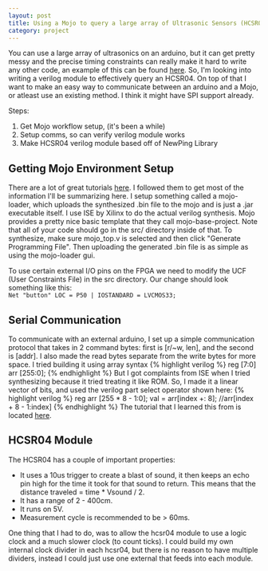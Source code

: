 ```yaml
---
layout: post
title: Using a Mojo to query a large array of Ultrasonic Sensors (HCSR04)
category: project
---
```


You can use a large array of ultrasonics on an arduino, but it can get
pretty messy and the precise timing constraints can really make it
hard to write any other code, an example of this can be found
[here](http://playground.arduino.cc/Code/NewPing). 
So, I'm looking into writing a verilog
module to effectively query an HCSR04. On top of that I want to make
an easy way to communicate between an arduino and a Mojo, or atleast
use an existing method. I think it might have SPI support already.

Steps:
1. Get Mojo workflow setup, (it's been a while)
2. Setup comms, so can verify verilog module works
3. Make HCSR04 verilog module based off of NewPing Library

## Getting Mojo Environment Setup

There are a lot of great tutorials
[here](https://embeddedmicro.com/tutorials/mojo-fpga-beginners-guide/).
I followed them to get most of the information I'll be summarizing
here. I setup something called a mojo-loader, which uploads the
synthesized .bin file to the mojo and is just a .jar executable
itself. I use ISE by Xilinx to do the actual verilog synthesis. Mojo
provides a pretty nice basic template that they call
mojo-base-project. Note that all of your code should go in the src/
directory inside of that. To synthesize, make sure mojo\_top.v is
selected and then click "Generate Programming File". Then uploading
the generated .bin file is as simple as using the mojo-loader gui.

To use certain external I/O pins on the FPGA we need to modify the UCF
(User Constraints File) in the src directory. Our change should look
something like this:  
`Net "button" LOC = P50 | IOSTANDARD = LVCMOS33;`

## Serial Communication

To communicate with an external arduino, I set up a simple 
communication protocol that takes in 2 command bytes:
first is [r/~w, len], and the second is [addr]. I also made
the read bytes separate from the write bytes for more space.
I tried building it using array syntax
{% highlight verilog %}
reg [7:0] arr [255:0];
{% endhighlight %}
But I got complaints from ISE when I tried synthesizing because it
tried treating it like ROM. So, I made it a linear vector of bits, and
used the verilog part select operator shown here:
{% highlight verilog %}
reg arr [255 * 8 - 1:0];
val = arr[index +: 8]; //arr[index + 8 - 1:index]
{% endhighlight %}
The tutorial that I learned this from is located
[here](https://embeddedmicro.com/tutorials/mojo/hello-world).

## HCSR04 Module

The HCSR04 has a couple of important properties:

* It uses a 10us trigger to create a blast of sound, it then keeps an
echo pin high for the time it took for that sound to return. This
means that the distance traveled = time * Vsound / 2.
* It has a range of 2 - 400cm.
* It runs on 5V.
* Measurement cycle is recommended to be > 60ms.

One thing that I had to do, was to allow the hcsr04 module to use a
logic clock and a much slower clock (to count ticks). I could build my
own internal clock divider in each hcsr04, but there is no reason to
have multiple dividers, instead I could just use one external that
feeds into each module.

